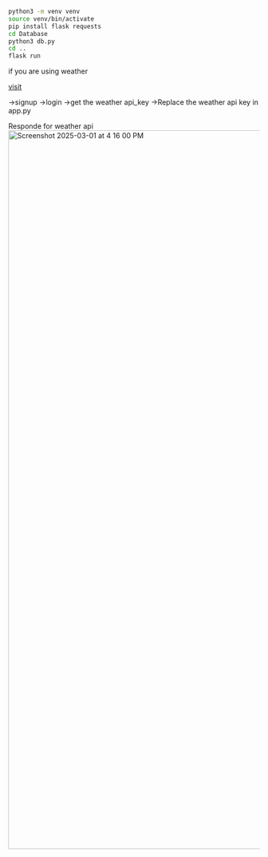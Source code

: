 ```sh
python3 -m venv venv
source venv/bin/activate
pip install flask requests
cd Database
python3 db.py
cd ..
flask run
```


if you are using weather 
<p><a href="https://www.weatherapi.com/"> visit </a></p>
->signup
->login
->get the weather api_key
->Replace the weather api key in app.py

Responde for weather api
<img width="1440" alt="Screenshot 2025-03-01 at 4 16 00 PM" src="https://github.com/user-attachments/assets/ef207147-a2f2-414e-8efc-c93e595d2674" />

